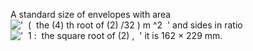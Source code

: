 A standard size of envelopes with area
!['  (  the (4) th root of (2) /32 ) m \^2  '](../dictionary/equation_images/4141.1..png)
and sides in ratio
!['  1 :  the square root of (2) ,  '](../dictionary/equation_images/4141.2..png)
it is 162 × 229 mm.

